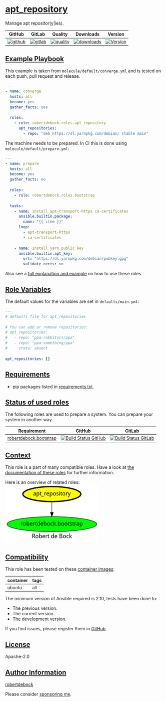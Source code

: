 # [apt_repository](#apt_repository)

Manage apt repositor(y|ies).

|GitHub|GitLab|Quality|Downloads|Version|
|------|------|-------|---------|-------|
|[![github](https://github.com/robertdebock/ansible-role-apt_repository/workflows/Ansible%20Molecule/badge.svg)](https://github.com/robertdebock/ansible-role-apt_repository/actions)|[![gitlab](https://gitlab.com/robertdebock/ansible-role-apt_repository/badges/master/pipeline.svg)](https://gitlab.com/robertdebock/ansible-role-apt_repository)|[![quality](https://img.shields.io/ansible/quality/58057)](https://galaxy.ansible.com/robertdebock/apt_repository)|[![downloads](https://img.shields.io/ansible/role/d/58057)](https://galaxy.ansible.com/robertdebock/apt_repository)|[![Version](https://img.shields.io/github/release/robertdebock/ansible-role-apt_repository.svg)](https://github.com/robertdebock/ansible-role-apt_repository/releases/)|

## [Example Playbook](#example-playbook)

This example is taken from `molecule/default/converge.yml` and is tested on each push, pull request and release.

```yaml
---
- name: converge
  hosts: all
  become: yes
  gather_facts: yes

  roles:
    - role: robertdebock.roles.apt_repository
      apt_repositories:
        - repo: "deb https://dl.yarnpkg.com/debian/ stable main"
```

The machine needs to be prepared. In CI this is done using `molecule/default/prepare.yml`:

```yaml
---
- name: prepare
  hosts: all
  become: yes
  gather_facts: no

  roles:
    - role: robertdebock.roles.bootstrap

  tasks:
    - name: install apt-transport-https ca-certificates
      ansible.builtin.package:
        name: "{{ item }}"
      loop:
        - apt-transport-https
        - ca-certificates

    - name: install yarn public key
      ansible.builtin.apt_key:
        url: "https://dl.yarnpkg.com/debian/pubkey.gpg"
        validate_certs: no
```

Also see a [full explanation and example](https://robertdebock.nl/how-to-use-these-roles.html) on how to use these roles.

## [Role Variables](#role-variables)

The default values for the variables are set in `defaults/main.yml`:

```yaml
---
# defaults file for apt_repositories

# You can add or remove repositories:
# apt_repositories:
#   - repo: "ppa:rabbitvcs/ppa"
#   - repo: "ppa:something/ppa"
#     state: absent

apt_repositories: []
```

## [Requirements](#requirements)

- pip packages listed in [requirements.txt](https://github.com/robertdebock/ansible-role-apt_repository/blob/master/requirements.txt).

## [Status of used roles](#status-of-requirements)

The following roles are used to prepare a system. You can prepare your system in another way.

| Requirement | GitHub | GitLab |
|-------------|--------|--------|
|[robertdebock.bootstrap](https://galaxy.ansible.com/robertdebock/bootstrap)|[![Build Status GitHub](https://github.com/robertdebock/ansible-role-bootstrap/workflows/Ansible%20Molecule/badge.svg)](https://github.com/robertdebock/ansible-role-bootstrap/actions)|[![Build Status GitLab](https://gitlab.com/robertdebock/ansible-role-bootstrap/badges/master/pipeline.svg)](https://gitlab.com/robertdebock/ansible-role-bootstrap)|

## [Context](#context)

This role is a part of many compatible roles. Have a look at [the documentation of these roles](https://robertdebock.nl/) for further information.

Here is an overview of related roles:
![dependencies](https://raw.githubusercontent.com/robertdebock/ansible-role-apt_repository/png/requirements.png "Dependencies")

## [Compatibility](#compatibility)

This role has been tested on these [container images](https://hub.docker.com/u/robertdebock):

|container|tags|
|---------|----|
|ubuntu|all|

The minimum version of Ansible required is 2.10, tests have been done to:

- The previous version.
- The current version.
- The development version.

If you find issues, please register them in [GitHub](https://github.com/robertdebock/ansible-role-apt_repository/issues)

## [License](#license)

Apache-2.0

## [Author Information](#author-information)

[robertdebock](https://robertdebock.nl/)

Please consider [sponsoring me](https://github.com/sponsors/robertdebock).
